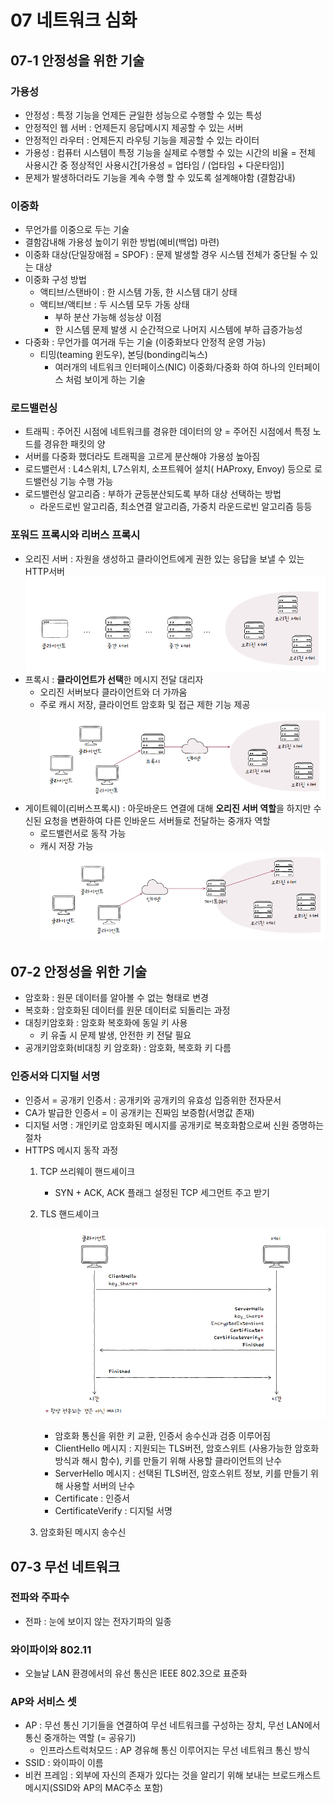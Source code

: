 # 07 네트워크 심화

## 07-1 안정성을 위한 기술

### 가용성

- 안정성 : 특정 기능을 언제든 균일한 성능으로 수행할 수 있는 특성
- 안정적인 웹 서버 : 언제든지 응답메시지 제공할 수 있는 서버
- 안정적인 라우터 : 언제든지 라우팅 기능을 제공할 수 있는 라이터
- 가용성 : 컴퓨터 시스템이 특정 기능을 실제로 수행할 수 있는 시간의 비율 = 전체 사용시간 중 정상적인 사용시간[가용성 = 업타임 / (업타임 + 다운타임)]
- 문제가 발생하더라도 기능을 계속 수행 할 수 있도록 설계해야함 (결함감내)

### 이중화

- 무언가를 이중으로 두는 기술
- 결함감내해 가용성 높이기 위한 방법(예비(백업) 마련)
- 이중화 대상(단일장애점 = SPOF) : 문제 발생할 경우 시스템 전체가 중단될 수 있는 대상
- 이중화 구성 방법
  - 액티브/스탠바이 : 한 시스템 가동, 한 시스템 대기 상태
  - 액티브/액티브 : 두 시스템 모두 가동 상태
    - 부하 분산 가능해 성능상 이점
    - 한 시스템 문제 발생 시 순간적으로 나머지 시스템에 부하 급증가능성
- 다중화 : 무언가를 여거래 두는 기술 (이중화보다 안정적 운영 가능)
  - 티밍(teaming 윈도우), 본딩(bonding리눅스)
    - 여러개의 네트워크 인터페이스(NIC) 이중화/다중화 하여 하나의 인터페이스 처럼 보이게 하는 기술

### 로드밸런싱

- 트래픽 : 주어진 시점에 네트워크를 경유한 데이터의 양 = 주어진 시점에서 특정 노드를 경유한 패킷의 양
- 서버를 다중화 했더라도 트래픽을 고르게 분산해야 가용성 높아짐
- 로드밸런서 : L4스위치, L7스위치, 소프트웨어 설치( HAProxy, Envoy) 등으로 로드밸런싱 기능 수행 가능
- 로드밸런싱 알고리즘 : 부하가 균등분산되도록 부하 대상 선택하는 방법
  - 라운드로빈 알고리즘, 최소연결 알고리즘, 가중치 라운드로빈 알고리즘 등등

### 포워드 프록시와 리버스 프록시

- 오리진 서버 : 자원을 생성하고 클라이언트에게 권한 있는 응답을 보낼 수 있는 HTTP서버
  ![오리진서버](../img/ch7-오리진서버.png)
- 프록시 : **클라이언트가 선택**한 메시지 전달 대리자
  - 오리진 서버보다 클라이언트와 더 가까움
  - 주로 캐시 저장, 클라이언트 암호화 및 접근 제한 기능 제공
  ![프록시](../img/ch7-프록시.png)
- 게이트웨이(리버스프록시) : 아웃바운드 연결에 대해 **오리진 서버 역할**을 하지만 수신된 요청을 변환하여 다른 인바운드 서버들로 전달하는 중개자 역할
  - 로드밸런서로 동작 가능
  - 캐시 저장 가능
  ![게이트웨이](../img/ch7-게이트웨이.png)

## 07-2 안정성을 위한 기술

- 암호화 : 원문 데이터를 알아볼 수 없는 형태로 변경
- 복호화 : 암호화된 데이터를 원문 데이터로 되돌리는 과정
- 대칭키암호화 : 암호화 복호화에 동일 키 사용
  - 키 유출 시 문제 발생, 안전한 키 전달 필요
- 공개키암호화(비대칭 키 암호화) : 암호화, 복호화 키 다름

### 인증서와 디지털 서명

- 인증서 = 공개키 인증서 : 공개키와 공개키의 유효성 입증위한 전자문서
- CA가 발급한 인증서 = 이 공개키는 진짜임 보증함(서명값 존재)
- 디지털 서명 : 개인키로 암호화된 메시지를 공개키로 복호화함으로써 신원 증명하는 절차
- HTTPS 메시지 동작 과정
  1. TCP 쓰리웨이 핸드셰이크
     - SYN + ACK, ACK 플래그 설정된 TCP 세그먼트 주고 받기
  2. TLS 핸드셰이크

     ![HTTP](../img/ch7-HTTP.png)

     - 암호화 통신을 위한 키 교환, 인증서 송수신과 검증 이루어짐
     - ClientHello 메시지 : 지원되는 TLS버전, 암호스위트 (사용가능한 암호화방식과 해시 함수), 키를 만들기 위해 사용할 클라이언트의 난수
     - ServerHello 메시지 : 선택된 TLS버전, 암호스위트 정보, 키를 만들기 위해 사용할 서버의 난수
     - Certificate : 인증서
     - CertificateVerify : 디지털 서명

  3. 암호화된 메시지 송수신

## 07-3 무선 네트워크

### 전파와 주파수

- 전파 : 눈에 보이지 않는 전자기파의 일종

### 와이파이와 802.11

- 오늘날 LAN 환경에서의 유선 통신은 IEEE 802.3으로 표준화

### AP와 서비스 셋

- AP : 무선 통신 기기들을 연결하여 무선 네트워크를 구성하는 장치, 무선 LAN에서 통신 중개하는 역할 (= 공유기)
  - 인프라스트럭처모드 : AP 경유해 통신 이루어지는 무선 네트워크 통신 방식
- SSID : 와이파이 이름
- 비컨 프레임 : 외부에 자신의 존재가 있다는 것을 알리기 위해 보내는 브로드캐스트 메시지(SSID와 AP의 MAC주소 포함)
